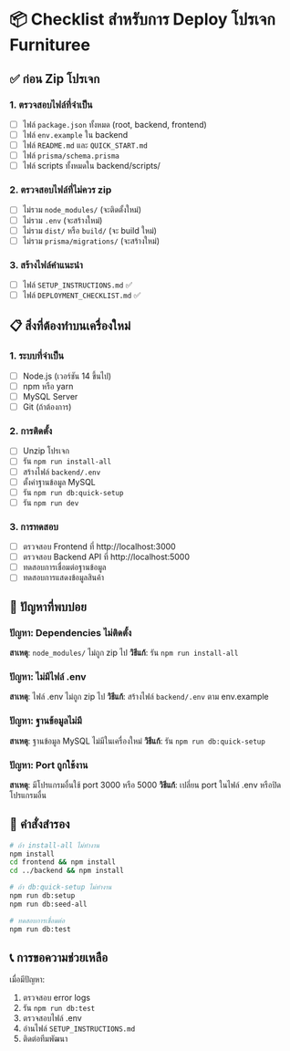 # 📦 Checklist สำหรับการ Deploy โปรเจก Furnituree

## ✅ ก่อน Zip โปรเจก

### 1. ตรวจสอบไฟล์ที่จำเป็น
- [ ] ไฟล์ `package.json` ทั้งหมด (root, backend, frontend)
- [ ] ไฟล์ `env.example` ใน backend
- [ ] ไฟล์ `README.md` และ `QUICK_START.md`
- [ ] ไฟล์ `prisma/schema.prisma`
- [ ] ไฟล์ scripts ทั้งหมดใน backend/scripts/

### 2. ตรวจสอบไฟล์ที่ไม่ควร zip
- [ ] ไม่รวม `node_modules/` (จะติดตั้งใหม่)
- [ ] ไม่รวม `.env` (จะสร้างใหม่)
- [ ] ไม่รวม `dist/` หรือ `build/` (จะ build ใหม่)
- [ ] ไม่รวม `prisma/migrations/` (จะสร้างใหม่)

### 3. สร้างไฟล์คำแนะนำ
- [ ] ไฟล์ `SETUP_INSTRUCTIONS.md` ✅
- [ ] ไฟล์ `DEPLOYMENT_CHECKLIST.md` ✅

## 📋 สิ่งที่ต้องทำบนเครื่องใหม่

### 1. ระบบที่จำเป็น
- [ ] Node.js (เวอร์ชัน 14 ขึ้นไป)
- [ ] npm หรือ yarn
- [ ] MySQL Server
- [ ] Git (ถ้าต้องการ)

### 2. การติดตั้ง
- [ ] Unzip โปรเจก
- [ ] รัน `npm run install-all`
- [ ] สร้างไฟล์ `backend/.env`
- [ ] ตั้งค่าฐานข้อมูล MySQL
- [ ] รัน `npm run db:quick-setup`
- [ ] รัน `npm run dev`

### 3. การทดสอบ
- [ ] ตรวจสอบ Frontend ที่ http://localhost:3000
- [ ] ตรวจสอบ Backend API ที่ http://localhost:5000
- [ ] ทดสอบการเชื่อมต่อฐานข้อมูล
- [ ] ทดสอบการแสดงข้อมูลสินค้า

## 🚨 ปัญหาที่พบบ่อย

### ปัญหา: Dependencies ไม่ติดตั้ง
**สาเหตุ**: `node_modules/` ไม่ถูก zip ไป
**วิธีแก้**: รัน `npm run install-all`

### ปัญหา: ไม่มีไฟล์ .env
**สาเหตุ**: ไฟล์ .env ไม่ถูก zip ไป
**วิธีแก้**: สร้างไฟล์ `backend/.env` ตาม env.example

### ปัญหา: ฐานข้อมูลไม่มี
**สาเหตุ**: ฐานข้อมูล MySQL ไม่มีในเครื่องใหม่
**วิธีแก้**: รัน `npm run db:quick-setup`

### ปัญหา: Port ถูกใช้งาน
**สาเหตุ**: มีโปรแกรมอื่นใช้ port 3000 หรือ 5000
**วิธีแก้**: เปลี่ยน port ในไฟล์ .env หรือปิดโปรแกรมอื่น

## 🔧 คำสั่งสำรอง

```bash
# ถ้า install-all ไม่ทำงาน
npm install
cd frontend && npm install
cd ../backend && npm install

# ถ้า db:quick-setup ไม่ทำงาน
npm run db:setup
npm run db:seed-all

# ทดสอบการเชื่อมต่อ
npm run db:test
```

## 📞 การขอความช่วยเหลือ

เมื่อมีปัญหา:
1. ตรวจสอบ error logs
2. รัน `npm run db:test`
3. ตรวจสอบไฟล์ .env
4. อ่านไฟล์ `SETUP_INSTRUCTIONS.md`
5. ติดต่อทีมพัฒนา 